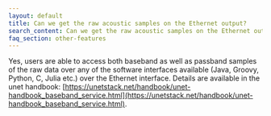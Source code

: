 ```yaml
---
layout: default
title: Can we get the raw acoustic samples on the Ethernet output?
search_content: Can we get the raw acoustic samples on the Ethernet output?
faq_section: other-features
---
```


Yes, users are able to access both baseband as well as passband samples of the raw data over any of the software interfaces available (Java, Groovy, Python, C, Julia etc.) over the Ethernet interface. Details are available in the unet handbook: [https://unetstack.net/handbook/unet-handbook_baseband_service.html](https://unetstack.net/handbook/unet-handbook_baseband_service.html).

